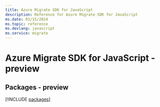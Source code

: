 ```yaml
---
title: Azure Migrate SDK for JavaScript
description: Reference for Azure Migrate SDK for JavaScript
ms.date: 03/15/2024
ms.topic: reference
ms.devlang: javascript
ms.service: migrate
---
```

# Azure Migrate SDK for JavaScript - preview
## Packages - preview
[!INCLUDE [packages](migrate-index.md)]